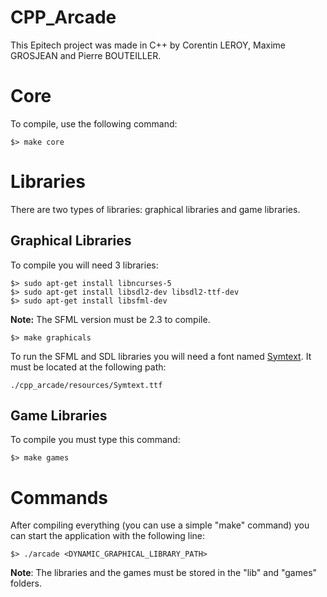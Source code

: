 # CPP_Arcade

This Epitech project was made in C++ by Corentin LEROY, Maxime GROSJEAN and Pierre BOUTEILLER.

# Core

To compile, use the following command:

    $> make core

# Libraries

There are two types of libraries: graphical libraries and game libraries.

## Graphical Libraries

To compile you will need 3 libraries:

	$> sudo apt-get install libncurses-5
	$> sudo apt-get install libsdl2-dev libsdl2-ttf-dev
	$> sudo apt-get install libsfml-dev

**Note:** The SFML version must be 2.3 to compile.

	$> make graphicals

To run the SFML and SDL libraries you will need a font named [Symtext](https://www.dafont.com/fr/symtext.font). It must be located at the following path:

	./cpp_arcade/resources/Symtext.ttf

## Game Libraries

To compile you must type this command:

	$> make games

# Commands

After compiling everything (you can use a simple "make" command) you can start the application with the following line:

	$> ./arcade <DYNAMIC_GRAPHICAL_LIBRARY_PATH>

**Note**: The libraries and the games must be stored in the "lib" and "games" folders.
